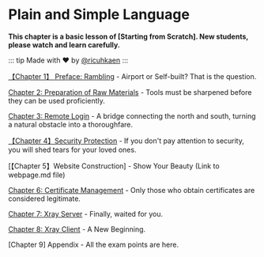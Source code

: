 # Plain and Simple Language

**This chapter is a basic lesson of [Starting from Scratch]. New students,
please watch and learn carefully.**

::: tip Made with ❤️ by [@ricuhkaen](https://github.com/ricuhkaen) :::

[【Chapter 1】 Preface: Rambling](./ch01-preface.md) - Airport or Self-built?
That is the question.

[Chapter 2: Preparation of Raw Materials](./ch02-preparation.md) - Tools must be
sharpened before they can be used proficiently.

[Chapter 3: Remote Login](./ch03-ssh.md) - A bridge connecting the north and
south, turning a natural obstacle into a thoroughfare.

[【Chapter 4】Security Protection](./ch04-security.md) - If you don't pay
attention to security, you will shed tears for your loved ones.

[【Chapter 5】Website Construction] - Show Your Beauty (Link to webpage.md file)

[Chapter 6: Certificate Management](./ch06-certificates.md) - Only those who
obtain certificates are considered legitimate.

[Chapter 7: Xray Server](./ch07-xray-server.md) - Finally, waited for you.

[Chapter 8: Xray Client](./ch08-xray-clients.md) - A New Beginning.

[Chapter 9] Appendix - All the exam points are here.
